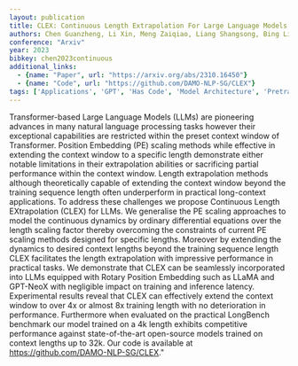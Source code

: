 ```yaml
---
layout: publication
title: CLEX: Continuous Length Extrapolation For Large Language Models
authors: Chen Guanzheng, Li Xin, Meng Zaiqiao, Liang Shangsong, Bing Lidong
conference: "Arxiv"
year: 2023
bibkey: chen2023continuous
additional_links:
  - {name: "Paper", url: "https://arxiv.org/abs/2310.16450"}
  - {name: "Code", url: "https://github.com/DAMO-NLP-SG/CLEX"}
tags: ['Applications', 'GPT', 'Has Code', 'Model Architecture', 'Pretraining Methods', 'Training Techniques', 'Transformer']
---
```

Transformer-based Large Language Models (LLMs) are pioneering advances in many natural language processing tasks however their exceptional capabilities are restricted within the preset context window of Transformer. Position Embedding (PE) scaling methods while effective in extending the context window to a specific length demonstrate either notable limitations in their extrapolation abilities or sacrificing partial performance within the context window. Length extrapolation methods although theoretically capable of extending the context window beyond the training sequence length often underperform in practical long-context applications. To address these challenges we propose Continuous Length EXtrapolation (CLEX) for LLMs. We generalise the PE scaling approaches to model the continuous dynamics by ordinary differential equations over the length scaling factor thereby overcoming the constraints of current PE scaling methods designed for specific lengths. Moreover by extending the dynamics to desired context lengths beyond the training sequence length CLEX facilitates the length extrapolation with impressive performance in practical tasks. We demonstrate that CLEX can be seamlessly incorporated into LLMs equipped with Rotary Position Embedding such as LLaMA and GPT-NeoX with negligible impact on training and inference latency. Experimental results reveal that CLEX can effectively extend the context window to over 4x or almost 8x training length with no deterioration in performance. Furthermore when evaluated on the practical LongBench benchmark our model trained on a 4k length exhibits competitive performance against state-of-the-art open-source models trained on context lengths up to 32k. Our code is available at https://github.com/DAMO-NLP-SG/CLEX."
